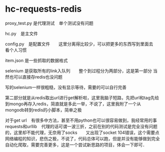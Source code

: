 # hc-requests-redis

proxy_test.py 是代理测试　单个测试没有问题

hc.py　是主文件

config.py　是配置文件　　这里分离得比较少，可以把更多的东西写到里面去　　看个人习惯

item.json  是一些抓取的数据格式



selenium 是获取所有的link入队列　　整个到过程分为两部分，这是第一部分
当然也可以直接存redis也没问题

写的selenium一样很粗糙，没有显示等待，需要的可以自行完善


第二部分就是从redis取出url进行get解析啦，这里我脑子短路，先把url和tag先给到mongo再存入redis，简直就是多此一举，不说了，这里我附了一个从mongodb转到redis的小脚本，简单之极

对于get url　有很多中方法，甚至不用python也可以很容易做到，我经常用的事requests和urllib　代理的话可谓一波三折，之前在别的代码测试是完全没有问题的，这里却不能代理，无奈用了socks　　又出现了socket 104错误，这个需要点网络编程的知识，悲伤之极，不说了，代码总体可以跑，但是并没有能够做到完全自动化爬取，需要完善更多，这是一个尝试新思路的项目，体会一下即可．
